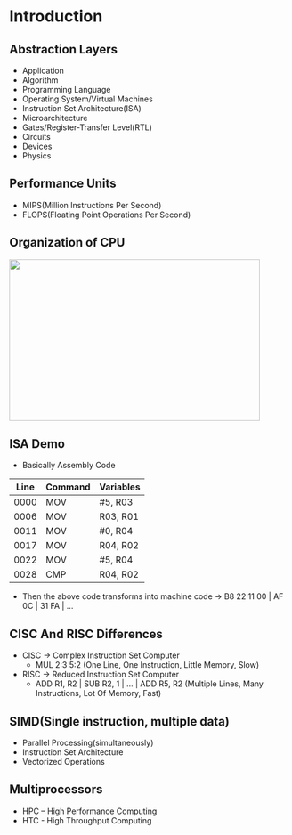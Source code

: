 # Introduction

Abstraction Layers
-

- Application
- Algorithm
- Programming Language
- Operating System/Virtual Machines
- Instruction Set Architecture(ISA)
- Microarchitecture
- Gates/Register-Transfer Level(RTL)
- Circuits
- Devices
- Physics

Performance Units
-

- MIPS(Million Instructions Per Second)
- FLOPS(Floating Point Operations Per Second)

Organization of CPU
-
 <img src="https://github.com/user-attachments/assets/b7b8be43-8a10-489d-9b5b-ece38734ab3b" width="450" height="290">

ISA Demo
-

- Basically Assembly Code

| Line | Command | Variables |
| --- | --- | --- |
| 0000 | MOV | #5, R03 |
| 0006 | MOV | R03, R01|
| 0011 | MOV | #0, R04|
| 0017 | MOV | R04, R02|
| 0022 | MOV | #5, R04|
| 0028 | CMP | R04, R02|

- Then the above code transforms into machine code ->  B8 22 11 00 | AF 0C | 31 FA | ...

CISC And RISC Differences
-

- CISC -> Complex Instruction Set Computer
  - MUL 2:3 5:2 (One Line, One Instruction, Little Memory, Slow)
- RISC -> Reduced Instruction Set Computer
  - ADD R1, R2 | SUB R2, 1 | ... | ADD R5, R2 (Multiple Lines, Many Instructions, Lot Of Memory, Fast)

SIMD(Single instruction, multiple data)
-

- Parallel Processing(simultaneously)
- Instruction Set Architecture
- Vectorized Operations

Multiprocessors
-

- HPC – High Performance Computing
- HTC - High Throughput Computing
